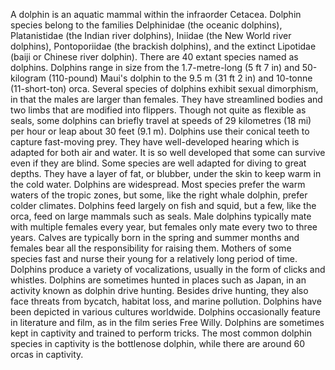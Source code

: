 A dolphin is an aquatic mammal within the infraorder Cetacea. Dolphin species belong to the families Delphinidae (the oceanic dolphins), Platanistidae (the Indian river dolphins), Iniidae (the New World river dolphins), Pontoporiidae (the brackish dolphins), and the extinct Lipotidae (baiji or Chinese river dolphin). 
There are 40 extant species named as dolphins.
Dolphins range in size from the 1.7-metre-long (5 ft 7 in) and 50-kilogram (110-pound) Maui's dolphin to the 9.5 m (31 ft 2 in) and 10-tonne (11-short-ton) orca. Several species of dolphins exhibit sexual dimorphism, in that the males are larger than females. They have streamlined bodies and two limbs that are modified into flippers. Though not quite as flexible as seals, some dolphins can briefly travel at speeds of 29 kilometres (18 mi) per hour or leap about 30 feet (9.1 m). Dolphins use their conical teeth to capture fast-moving prey. They have well-developed hearing which is adapted for both air and water. It is so well developed that some can survive even if they are blind. Some species are well adapted for diving to great depths. They have a layer of fat, or blubber, under the skin to keep warm in the cold water.
Dolphins are widespread. Most species prefer the warm waters of the tropic zones, but some, like the right whale dolphin, prefer colder climates. Dolphins feed largely on fish and squid, but a few, like the orca, feed on large mammals such as seals. Male dolphins typically mate with multiple females every year, but females only mate every two to three years. Calves are typically born in the spring and summer months and females bear all the responsibility for raising them. Mothers of some species fast and nurse their young for a relatively long period of time. Dolphins produce a variety of vocalizations, usually in the form of clicks and whistles.
Dolphins are sometimes hunted in places such as Japan, in an activity known as dolphin drive hunting. Besides drive hunting, they also face threats from bycatch, habitat loss, and marine pollution. Dolphins have been depicted in various cultures worldwide. Dolphins occasionally feature in literature and film, as in the film series Free Willy. Dolphins are sometimes kept in captivity and trained to perform tricks. The most common dolphin species in captivity is the bottlenose dolphin, while there are around 60 orcas in captivity.
